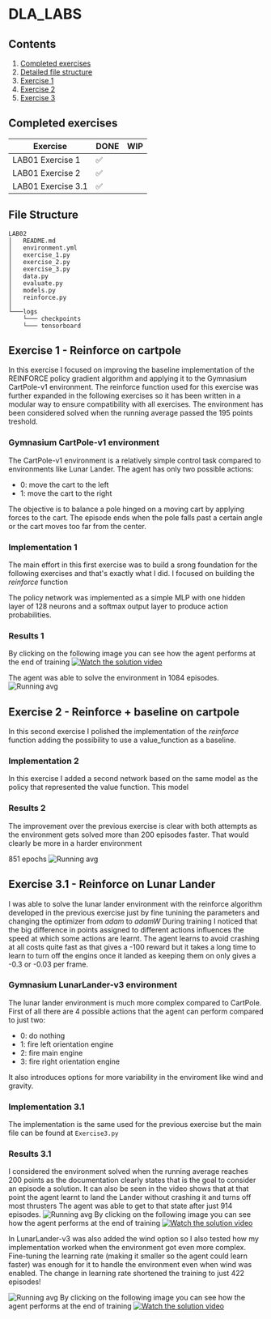 # DLA_LABS

## Contents

1. [Completed exercises](#completed-exercises)
2. [Detailed file structure](#file-structure)
3. [Exercise 1](#exercise-1---reinforce-on-cartpole)
4. [Exercise 2](#exercise-2---reinforce--baseline-on-cartpole)
5. [Exercise 3](#exercise-31---reinforce-on-lunar-lander)

## Completed exercises

|  Exercise   | DONE  | WIP |
|-----|---|---|
| LAB01 Exercise 1 | ✅ |  |
| LAB01 Exercise 2 | ✅ |  |
| LAB01 Exercise 3.1 | ✅ |  |

## File Structure

```linux
LAB02
│   README.md
│   environment.yml
│   exercise_1.py
│   exercise_2.py
│   exercise_3.py
│   data.py
│   evaluate.py
│   models.py
│   reinforce.py
│   
└───logs
    └─── checkpoints
    └─── tensorboard
 ```

## Exercise 1 - Reinforce on cartpole

In this exercise I focused on improving the baseline implementation of the REINFORCE policy gradient algorithm and applying it to the Gymnasium CartPole-v1 environment.
The reinforce function used for this exercise was further expanded in the following exercises so it has been written in a modular way to ensure compatibility with all exercises. The environment has been considered solved when the running average passed the 195 points treshold.

### Gymnasium CartPole-v1 environment

The CartPole-v1 environment is a relatively simple control task compared to environments like Lunar Lander. The agent has only two possible actions:

- 0: move the cart to the left
- 1: move the cart to the right

The objective is to balance a pole hinged on a moving cart by applying forces to the cart. The episode ends when the pole falls past a certain angle or the cart moves too far from the center.

### Implementation 1

The main effort in this first exercise was to build a srong foundation for the following exercises and that's exactly what I did.
I focused on building the *reinforce* function

The policy network was implemented as a simple MLP with one hidden layer of 128 neurons and a softmax output layer to produce action probabilities.

### Results 1

By clicking on the following image you can see how the agent performs at the end of training
[![Watch the solution video](assets/cartpole.png)](https://youtu.be/sLSyoD4sFgE)

The agent was able to solve the environment in 1084 episodes.
![Running avg](assets/run_avg_ex1.png)

## Exercise 2 - Reinforce + baseline on cartpole

In this second exercise I polished the implementation of the *reinforce* function adding the possibility to use a value_function as a baseline.

### Implementation 2

In this exercise I added a second network based on the same model as the policy that represented the value function. This model

### Results 2

The improvement over the previous exercise is clear with both attempts as the environment gets solved more than 200 episodes faster. That would clearly be more in a harder environment

851 epochs
![Running avg](assets/run_avg_ex2.png)

## Exercise 3.1 - Reinforce on Lunar Lander

I was able to solve the lunar lander environment with the reinforce algorithm developed in the previous exercise just by fine tunining the parameters and changing the optimizer from *adam* to *adamW*
During training I noticed that the big difference in points assigned to different actions influences the speed at which some actions are learnt. The agent learns to avoid crashing at all costs quite fast as that gives a -100 reward but it takes a long time to learn to turn off the engins once it landed as keeping them on only gives a -0.3 or -0.03 per frame.

### Gymnasium LunarLander-v3 environment

The lunar lander environment is much more complex compared to CartPole. First of all there are 4 possible actions that the agent can perform compared to just two:

- 0: do nothing
- 1: fire left orientation engine
- 2: fire main engine
- 3: fire right orientation engine

It also introduces options for more variability in the enviroment like wind and gravity.

### Implementation 3.1

The implementation is the same used for the previous exercise but the main file can be found at `Exercise3.py`

### Results 3.1

I considered the environment solved when the running average reaches 200 points as the documentation clearly states that is the goal to consider an episode a solution. It can also be seen in the video shows that at that point the agent learnt to land the Lander without crashing it and turns off most thrusters
The agent was able to get to that state after just 914 episodes.
![Running avg](assets/run_avg_ex3.png)
By clicking on the following image you can see how the agent performs at the end of training
[![Watch the solution video](assets/lunarlander.png)](https://youtu.be/5qeNzieyuRM)

In LunarLander-v3 was also added the wind option so I also tested how my implementation worked when the environment got even more complex. Fine-tuning the learning rate (making it smaller so the agent could learn faster) was enough for it to handle the environment even when wind was enabled. The change in learning rate shortened the training to just 422 episodes!

![Running avg](assets/run_avg_ex3_wind.png)
By clicking on the following image you can see how the agent performs at the end of training
[![Watch the solution video](assets/lunarlander_wind.png)](https://youtu.be/61jpp1mGXF4)
